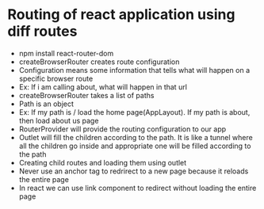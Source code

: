 # Routing of react application using diff routes
- npm install react-router-dom
- createBrowserRouter creates route configuration
- Configuration means some information that tells what will happen on a specific browser route
- Ex: If i am calling about, what will happen in that url
- createBrowserRouter takes a list of paths
- Path is an object
- Ex: If my path is / load the home page(AppLayout). If my path is about, then load about us page
- RouterProvider will provide the routing configuration to our app
- Outlet will fill the children according to the path. It is like a tunnel where all the children go inside and appropriate one will be filled according to the path
- Creating child routes and loading them using outlet
- Never use an anchor tag to redrirect to a new page because it reloads the entire page
- In react we can use link component to redirect without loading the entire page
